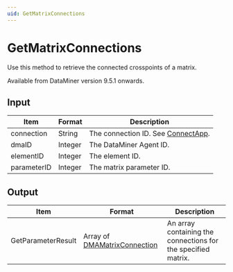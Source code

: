 ```yaml
---
uid: GetMatrixConnections
---
```


# GetMatrixConnections

Use this method to retrieve the connected crosspoints of a matrix.

Available from DataMiner version 9.5.1 onwards.

## Input

| Item        | Format  | Description                                           |
|-------------|---------|-------------------------------------------------------|
| connection  | String  | The connection ID. See [ConnectApp](xref:ConnectApp). |
| dmaID       | Integer | The DataMiner Agent ID.                               |
| elementID   | Integer | The element ID.                                       |
| parameterID | Integer | The matrix parameter ID.                              |

## Output

| Item               | Format                                                   | Description                                                   |
|--------------------|----------------------------------------------------------|---------------------------------------------------------------|
| GetParameterResult | Array of [DMAMatrixConnection](xref:DMAMatrixConnection) | An array containing the connections for the specified matrix. |
